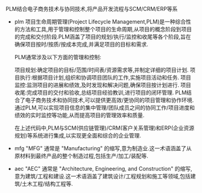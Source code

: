 PLM结合电子商务技术与协同技术,将产品开发流程与SCM/CRM/ERP等系

* plm
    项目生命周期管理(Project Lifecycle Management,PLM)是一种综合性的方法和工具,用于管理和控制整个项目的生命周期,从项目的概念阶段到项目的完成和交付阶段.PLM涵盖了项目的规划/执行/监控和收尾等各个阶段,旨在确保项目按时/按质/按成本完成,并满足项目的目标和需求.

    PLM通常涉及以下方面的管理和控制:

    项目规划:确定项目的目标/范围/时间表/资源需求等,并制定详细的项目计划.
    项目执行:根据项目计划,组织和协调项目团队的工作,实施项目活动和任务.
    项目监控:监测项目的进展和绩效,及时发现和解决问题,确保项目按计划进行.
    项目收尾:完成项目的交付和验收,总结项目经验教训,进行项目的闭环管理.
    PLM结合了电子商务技术和协同技术,可以提供更高效/更协同的项目管理和协作环境.通过PLM,可以实现项目信息的集中管理/团队成员之间的协同工作/项目进度和绩效的实时监控等功能,从而提高项目的管理效率和质量.

    在上述代码中,PLM与SCM(供应链管理)/CRM(客户关系管理)和ERP(企业资源规划)等系统进行集成,以实现更全面和综合的企业管理.

* mfg
"MFG" 通常是 "Manufacturing" 的缩写,意为制造业.这一术语涵盖了从原材料到最终产品的整个制造过程,包括生产/加工/装配等.
* aec
"AEC" 通常是 "Architecture, Engineering, and Construction" 的缩写,意为建筑/工程和建设.这一术语涵盖了建筑设计/工程规划和施工等领域,包括建筑/土木工程/结构工程等.